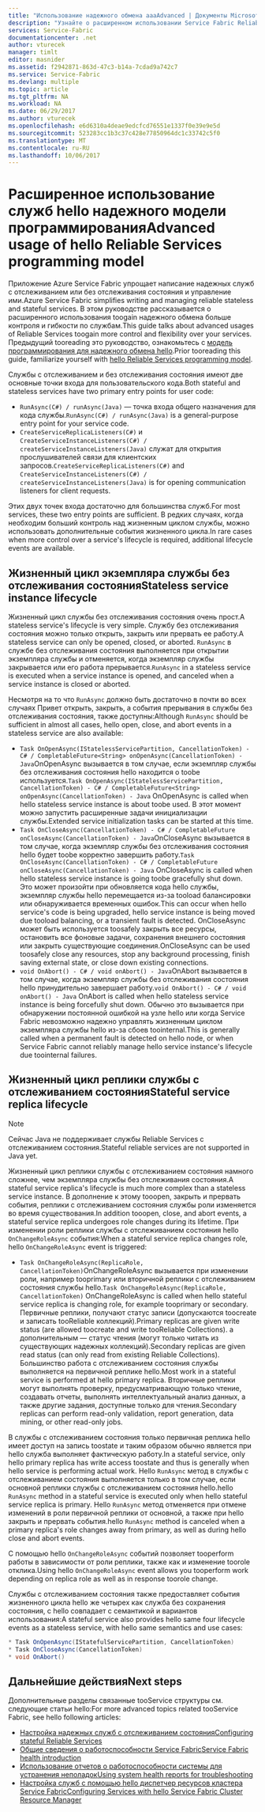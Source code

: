 ```yaml
---
title: "Использование надежного обмена aaaAdvanced | Документы Microsoft"
description: "Узнайте о расширенном использовании Service Fabric Reliable Services для повышения гибкости служб."
services: Service-Fabric
documentationcenter: .net
author: vturecek
manager: timlt
editor: masnider
ms.assetid: f2942871-863d-47c3-b14a-7cdad9a742c7
ms.service: Service-Fabric
ms.devlang: multiple
ms.topic: article
ms.tgt_pltfrm: NA
ms.workload: NA
ms.date: 06/29/2017
ms.author: vturecek
ms.openlocfilehash: e6d6310a4deae9edcfcd76551e1337f0e39e9e5d
ms.sourcegitcommit: 523283cc1b3c37c428e77850964dc1c33742c5f0
ms.translationtype: MT
ms.contentlocale: ru-RU
ms.lasthandoff: 10/06/2017
---
```

# <a name="advanced-usage-of-hello-reliable-services-programming-model"></a><span data-ttu-id="28a74-103">Расширенное использование служб hello надежного модели программирования</span><span class="sxs-lookup"><span data-stu-id="28a74-103">Advanced usage of hello Reliable Services programming model</span></span>
<span data-ttu-id="28a74-104">Приложение Azure Service Fabric упрощает написание надежных служб с отслеживанием или без отслеживания состояния и управление ими.</span><span class="sxs-lookup"><span data-stu-id="28a74-104">Azure Service Fabric simplifies writing and managing reliable stateless and stateful services.</span></span> <span data-ttu-id="28a74-105">В этом руководстве рассказывается о расширенного использования toogain надежного обмена больше контроля и гибкости по службам.</span><span class="sxs-lookup"><span data-stu-id="28a74-105">This guide talks about advanced usages of Reliable Services toogain more control and flexibility over your services.</span></span> <span data-ttu-id="28a74-106">Предыдущий tooreading это руководство, ознакомьтесь с [модель программирования для надежного обмена hello](service-fabric-reliable-services-introduction.md).</span><span class="sxs-lookup"><span data-stu-id="28a74-106">Prior tooreading this guide, familiarize yourself with [hello Reliable Services programming model](service-fabric-reliable-services-introduction.md).</span></span>

<span data-ttu-id="28a74-107">Службы с отслеживанием и без отслеживания состояния имеют две основные точки входа для пользовательского кода.</span><span class="sxs-lookup"><span data-stu-id="28a74-107">Both stateful and stateless services have two primary entry points for user code:</span></span>

* <span data-ttu-id="28a74-108">`RunAsync(C#) / runAsync(Java)` — точка входа общего назначения для кода службы.</span><span class="sxs-lookup"><span data-stu-id="28a74-108">`RunAsync(C#) / runAsync(Java)` is a general-purpose entry point for your service code.</span></span>
* <span data-ttu-id="28a74-109">`CreateServiceReplicaListeners(C#)` и `CreateServiceInstanceListeners(C#) / createServiceInstanceListeners(Java)` служат для открытия прослушивателей связи для клиентских запросов.</span><span class="sxs-lookup"><span data-stu-id="28a74-109">`CreateServiceReplicaListeners(C#)` and `CreateServiceInstanceListeners(C#) / createServiceInstanceListeners(Java)` is for opening communication listeners for client requests.</span></span>

<span data-ttu-id="28a74-110">Этих двух точек входа достаточно для большинства служб.</span><span class="sxs-lookup"><span data-stu-id="28a74-110">For most services, these two entry points are sufficient.</span></span> <span data-ttu-id="28a74-111">В редких случаях, когда необходим больший контроль над жизненным циклом службы, можно использовать дополнительные события жизненного цикла.</span><span class="sxs-lookup"><span data-stu-id="28a74-111">In rare cases when more control over a service's lifecycle is required, additional lifecycle events are available.</span></span>

## <a name="stateless-service-instance-lifecycle"></a><span data-ttu-id="28a74-112">Жизненный цикл экземпляра службы без отслеживания состояния</span><span class="sxs-lookup"><span data-stu-id="28a74-112">Stateless service instance lifecycle</span></span>
<span data-ttu-id="28a74-113">Жизненный цикл службы без отслеживания состояния очень прост.</span><span class="sxs-lookup"><span data-stu-id="28a74-113">A stateless service's lifecycle is very simple.</span></span> <span data-ttu-id="28a74-114">Службу без отслеживания состояния можно только открыть, закрыть или прервать ее работу.</span><span class="sxs-lookup"><span data-stu-id="28a74-114">A stateless service can only be opened, closed, or aborted.</span></span> <span data-ttu-id="28a74-115">`RunAsync` в службе без отслеживания состояния выполняется при открытии экземпляра службы и отменяется, когда экземпляр службы закрывается или его работа прерывается.</span><span class="sxs-lookup"><span data-stu-id="28a74-115">`RunAsync` in a stateless service is executed when a service instance is opened, and canceled when a service instance is closed or aborted.</span></span>

<span data-ttu-id="28a74-116">Несмотря на то что `RunAsync` должно быть достаточно в почти во всех случаях Привет открыть, закрыть, а события прерывания в службы без отслеживания состояния, также доступны:</span><span class="sxs-lookup"><span data-stu-id="28a74-116">Although `RunAsync` should be sufficient in almost all cases, hello open, close, and abort events in a stateless service are also available:</span></span>

* <span data-ttu-id="28a74-117">`Task OnOpenAsync(IStatelessServicePartition, CancellationToken) - C# / CompletableFuture<String> onOpenAsync(CancellationToken) - Java`OnOpenAsync вызывается в том случае, если экземпляр службы без отслеживания состояния hello находится о toobe используется.</span><span class="sxs-lookup"><span data-stu-id="28a74-117">`Task OnOpenAsync(IStatelessServicePartition, CancellationToken) - C# / CompletableFuture<String> onOpenAsync(CancellationToken) - Java` OnOpenAsync is called when hello stateless service instance is about toobe used.</span></span> <span data-ttu-id="28a74-118">В этот момент можно запустить расширенные задачи инициализации службы.</span><span class="sxs-lookup"><span data-stu-id="28a74-118">Extended service initialization tasks can be started at this time.</span></span>
* <span data-ttu-id="28a74-119">`Task OnCloseAsync(CancellationToken) - C# / CompletableFuture onCloseAsync(CancellationToken) - Java`OnCloseAsync вызывается в том случае, когда экземпляр службы без отслеживания состояния hello будет toobe корректно завершить работу.</span><span class="sxs-lookup"><span data-stu-id="28a74-119">`Task OnCloseAsync(CancellationToken) - C# / CompletableFuture onCloseAsync(CancellationToken) - Java` OnCloseAsync is called when hello stateless service instance is going toobe gracefully shut down.</span></span> <span data-ttu-id="28a74-120">Это может произойти при обновляется кода hello службы, экземпляр службы hello перемещается из-за tooload балансировки или обнаруживается временных ошибок.</span><span class="sxs-lookup"><span data-stu-id="28a74-120">This can occur when hello service's code is being upgraded, hello service instance is being moved due tooload balancing, or a transient fault is detected.</span></span> <span data-ttu-id="28a74-121">OnCloseAsync может быть используется toosafely закрыть все ресурсы, остановить все фоновые задачи, сохранения внешнего состояния или закрыть существующие соединения.</span><span class="sxs-lookup"><span data-stu-id="28a74-121">OnCloseAsync can be used toosafely close any resources, stop any background processing, finish saving external state, or close down existing connections.</span></span>
* <span data-ttu-id="28a74-122">`void OnAbort() - C# / void onAbort() - Java`OnAbort вызывается в том случае, когда экземпляр службы без отслеживания состояния hello принудительно завершает работу.</span><span class="sxs-lookup"><span data-stu-id="28a74-122">`void OnAbort() - C# / void onAbort() - Java` OnAbort is called when hello stateless service instance is being forcefully shut down.</span></span> <span data-ttu-id="28a74-123">Обычно это вызывается при обнаружении постоянной ошибкой на узле hello или когда Service Fabric невозможно надежно управлять жизненным циклом экземпляра службы hello из-за сбоев toointernal.</span><span class="sxs-lookup"><span data-stu-id="28a74-123">This is generally called when a permanent fault is detected on hello node, or when Service Fabric cannot reliably manage hello service instance's lifecycle due toointernal failures.</span></span>

## <a name="stateful-service-replica-lifecycle"></a><span data-ttu-id="28a74-124">Жизненный цикл реплики службы с отслеживанием состояния</span><span class="sxs-lookup"><span data-stu-id="28a74-124">Stateful service replica lifecycle</span></span>

> [!NOTE]
> <span data-ttu-id="28a74-125">Сейчас Java не поддерживает службы Reliable Services с отслеживанием состояния.</span><span class="sxs-lookup"><span data-stu-id="28a74-125">Stateful reliable services are not supported in Java yet.</span></span>
>
>

<span data-ttu-id="28a74-126">Жизненный цикл реплики службы с отслеживанием состояния намного сложнее, чем экземпляра службы без отслеживания состояния.</span><span class="sxs-lookup"><span data-stu-id="28a74-126">A stateful service replica's lifecycle is much more complex than a stateless service instance.</span></span> <span data-ttu-id="28a74-127">В дополнение к этому tooopen, закрыть и прервать события, реплики с отслеживанием состояния службы роли изменяется во время существования.</span><span class="sxs-lookup"><span data-stu-id="28a74-127">In addition tooopen, close, and abort events, a stateful service replica undergoes role changes during its lifetime.</span></span> <span data-ttu-id="28a74-128">При изменении роли реплики службы с отслеживанием состояния hello `OnChangeRoleAsync` события:</span><span class="sxs-lookup"><span data-stu-id="28a74-128">When a stateful service replica changes role, hello `OnChangeRoleAsync` event is triggered:</span></span>

* <span data-ttu-id="28a74-129">`Task OnChangeRoleAsync(ReplicaRole, CancellationToken)`OnChangeRoleAsync вызывается при изменении роли, например tooprimary или вторичной реплики с отслеживанием состояния службы hello.</span><span class="sxs-lookup"><span data-stu-id="28a74-129">`Task OnChangeRoleAsync(ReplicaRole, CancellationToken)` OnChangeRoleAsync is called when hello stateful service replica is changing role, for example tooprimary or secondary.</span></span> <span data-ttu-id="28a74-130">Первичные реплики, получают статус записи (допускаются toocreate и записать tooReliable коллекций).</span><span class="sxs-lookup"><span data-stu-id="28a74-130">Primary replicas are given write status (are allowed toocreate and write tooReliable Collections).</span></span> <span data-ttu-id="28a74-131">а дополнительным — статус чтения (могут только читать из существующих надежных коллекций).</span><span class="sxs-lookup"><span data-stu-id="28a74-131">Secondary replicas are given read status (can only read from existing Reliable Collections).</span></span> <span data-ttu-id="28a74-132">Большинство работа с отслеживанием состояния службы выполняется на первичной реплике hello.</span><span class="sxs-lookup"><span data-stu-id="28a74-132">Most work in a stateful service is performed at hello primary replica.</span></span> <span data-ttu-id="28a74-133">Вторичные реплики могут выполнять проверку, предусматривающую только чтение, создавать отчеты, выполнять интеллектуальный анализ данных, а также другие задания, доступные только для чтения.</span><span class="sxs-lookup"><span data-stu-id="28a74-133">Secondary replicas can perform read-only validation, report generation, data mining, or other read-only jobs.</span></span>

<span data-ttu-id="28a74-134">В службы с отслеживанием состояния только первичная реплика hello имеет доступ на запись toostate и таким образом обычно является при hello служба выполняет фактическую работу.</span><span class="sxs-lookup"><span data-stu-id="28a74-134">In a stateful service, only hello primary replica has write access toostate and thus is generally when hello service is performing actual work.</span></span> <span data-ttu-id="28a74-135">Hello `RunAsync` метод в службы с отслеживанием состояния выполняется только в том случае, если основной реплики службы с отслеживанием состояния hello.</span><span class="sxs-lookup"><span data-stu-id="28a74-135">hello `RunAsync` method in a stateful service is executed only when hello stateful service replica is primary.</span></span> <span data-ttu-id="28a74-136">Hello `RunAsync` метод отменяется при отмене изменений в роли первичной реплики от основной, а также при hello закрыть и прервать события.</span><span class="sxs-lookup"><span data-stu-id="28a74-136">hello `RunAsync` method is canceled when a primary replica's role changes away from primary, as well as during hello close and abort events.</span></span>

<span data-ttu-id="28a74-137">С помощью hello `OnChangeRoleAsync` событий позволяет tooperform работы в зависимости от роли реплики, также как и изменение toorole отклика.</span><span class="sxs-lookup"><span data-stu-id="28a74-137">Using hello `OnChangeRoleAsync` event allows you tooperform work depending on replica role as well as in response toorole change.</span></span>

<span data-ttu-id="28a74-138">Службы с отслеживанием состояния также предоставляет события жизненного цикла hello же четырех как служба без сохранения состояния, с hello совпадает с семантикой и вариантов использования:</span><span class="sxs-lookup"><span data-stu-id="28a74-138">A stateful service also provides hello same four lifecycle events as a stateless service, with hello same semantics and use cases:</span></span>

```csharp
* Task OnOpenAsync(IStatefulServicePartition, CancellationToken)
* Task OnCloseAsync(CancellationToken)
* void OnAbort()
```

## <a name="next-steps"></a><span data-ttu-id="28a74-139">Дальнейшие действия</span><span class="sxs-lookup"><span data-stu-id="28a74-139">Next steps</span></span>
<span data-ttu-id="28a74-140">Дополнительные разделы связанные tooService структуры см. следующие статьи hello:</span><span class="sxs-lookup"><span data-stu-id="28a74-140">For more advanced topics related tooService Fabric, see hello following articles:</span></span>

* [<span data-ttu-id="28a74-141">Настройка надежных служб с отслеживанием состояния</span><span class="sxs-lookup"><span data-stu-id="28a74-141">Configuring stateful Reliable Services</span></span>](service-fabric-reliable-services-configuration.md)
* [<span data-ttu-id="28a74-142">Общие сведения о работоспособности Service Fabric</span><span class="sxs-lookup"><span data-stu-id="28a74-142">Service Fabric health introduction</span></span>](service-fabric-health-introduction.md)
* [<span data-ttu-id="28a74-143">Использование отчетов о работоспособности системы для устранения неполадок</span><span class="sxs-lookup"><span data-stu-id="28a74-143">Using system health reports for troubleshooting</span></span>](service-fabric-understand-and-troubleshoot-with-system-health-reports.md)
* [<span data-ttu-id="28a74-144">Настройка служб с помощью hello диспетчер ресурсов кластера Service Fabric</span><span class="sxs-lookup"><span data-stu-id="28a74-144">Configuring Services with hello Service Fabric Cluster Resource Manager</span></span>](service-fabric-cluster-resource-manager-configure-services.md)
